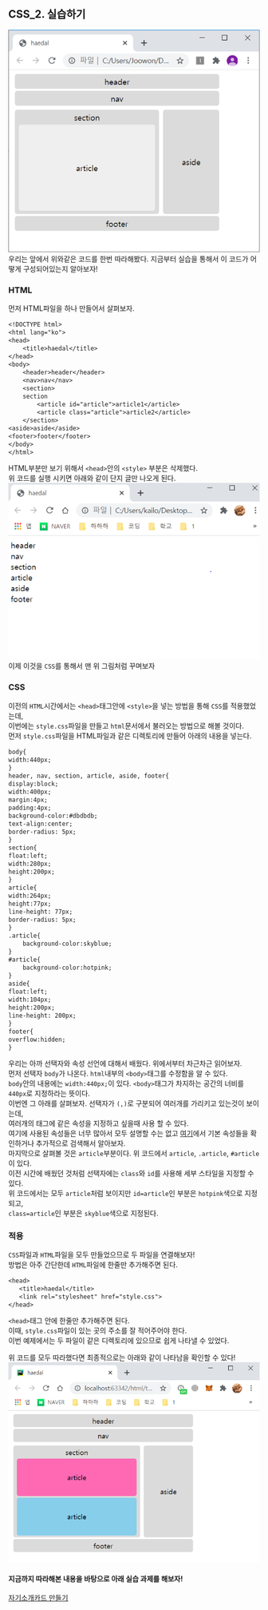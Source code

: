 ## CSS_2. 실습하기
![html구조](../statics/classdata/html/html_structure.png)  
우리는 앞에서 위와같은 코드를 한번 따라해봤다.
지금부터 실습을 통해서 이 코드가 어떻게 구성되어있는지 알아보자!

### HTML
먼저 HTML파일을 하나 만들어서 살펴보자.  
```
<!DOCTYPE html>
<html lang="ko">
<head>
    <title>haedal</title>
</head>
<body>
    <header>header</header>
    <nav>nav</nav>
    <section>
    section
        <article id="article">article1</article>
        <article class="article">article2</article>
    </section>
<aside>aside</aside>
<footer>footer</footer>
</body>
</html>
```  

HTML부분만 보기 위해서 `<head>`안의 `<style>` 부분은 삭제했다.  
위 코드를 실행 시키면 아래와 같이 단지 글만 나오게 된다.  
![sementic_html](../statics/classdata/css/sementic_html.PNG)   
이제 이것을 `CSS`를 통해서 맨 위 그림처럼 꾸며보자  
### CSS
이전의 `HTML`시간에서는 `<head>`태그안에 `<style>`을 넣는 방법을 통해 `CSS`를 적용했었는데,  
이번에는 `style.css`파일을 만들고 `html`문서에서 불러오는 방법으로 해볼 것이다.  
먼저 `style.css`파일을 HTML파일과 같은 디렉토리에 만들어 아래의 내용을 넣는다.  
```
body{
width:440px;
}
header, nav, section, article, aside, footer{
display:block; 
width:400px; 
margin:4px; 
padding:4px; 
background-color:#dbdbdb; 
text-align:center; 
border-radius: 5px;
}
section{
float:left; 
width:280px; 
height:200px;
}
article{
width:264px; 
height:77px; 
line-height: 77px; 
border-radius: 5px;
}
.article{
    background-color:skyblue;
}
#article{
    background-color:hotpink;
}
aside{
float:left; 
width:104px; 
height:200px; 
line-height: 200px;
}
footer{
overflow:hidden;
}
```  

우리는 아까 선택자와 속성 선언에 대해서 배웠다. 위에서부터 차근차근 읽어보자.  
먼저 선택자 `body`가 나온다. `html`내부의 `<body>`태그를 수정함을 알 수 있다.  
`body`안의 내용에는 `width:440px;`이 있다. `<body>`태그가 차지하는 공간의 너비를 `440px`로 지정하라는 뜻이다.  
이번엔 그 아래를 살펴보자. 선택자가 `(,)`로 구분되어 여러개를 가리키고 있는것이 보이는데,  
여러개의 태그에 같은 속성을 지정하고 싶을때 사용 할 수 있다.  
여기에 사용된 속성들은 너무 많아서 모두 설명할 수는 없고 [여기](http://web.simmons.edu/~grabiner/comm244/weekthree/css-basic-properties.html)에서 기본 속성들을 확인하거나 추가적으로 검색해서 알아보자.  
마지막으로 살펴볼 것은 `article`부분이다. 위 코드에서 `article`, `.article`, `#article`이 있다.  
이전 시간에 배웠던 것처럼 선택자에는 `class`와 `id`를 사용해 세부 스타일을 지정할 수 있다.  
위 코드에서는 모두 `article`처럼 보이지만 `id=article`인 부분은 `hotpink`색으로 지정되고,  
`class=article`인 부분은 `skyblue`색으로 지정된다.  

### 적용
 `CSS`파일과 `HTML`파일을 모두 만들었으므로 두 파일을 연결해보자!  
 방법은 아주 간단한데 `HTML`파일에 한줄만 추가해주면 된다.  
 ```
<head>
    <title>haedal</title>
    <link rel="stylesheet" href="style.css">
</head>
```  
`<head>`태그 안에 한줄만 추가해주면 된다.  
이때, `style.css`파일이 있는 곳의 주소를 잘 적어주어야 한다.  
이번 예제에서는 두 파일이 같은 디렉토리에 있으므로 쉽게 나타낼 수 있었다.  


위 코드를 모두 따라했다면 최종적으로는 아래와 같이 나타남을 확인할 수 있다!  
![sementic](../statics/classdata/css/sementic2.PNG)  


#### 지금까지 따라해본 내용을 바탕으로 아래 실습 과제를 해보자!
[자기소개카드 만들기](https://github.com/haedal-with-knu/instuctorTraining/blob/master/challenge/A.HTML_CSS_mycard.md)